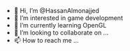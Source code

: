 - 👋 Hi, I’m @HassanAlmonajjed
- 👀 I’m interested in game development
- 🌱 I’m currently learning OpenGL
- 💞️ I’m looking to collaborate on ...
- 📫 How to reach me ...

<!---
HassanAlmonajjed/HassanAlmonajjed is a ✨ special ✨ repository because its `README.md` (this file) appears on your GitHub profile.
You can click the Preview link to take a look at your changes.
--->
